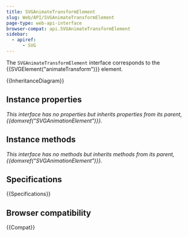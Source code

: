 ```yaml
---
title: SVGAnimateTransformElement
slug: Web/API/SVGAnimateTransformElement
page-type: web-api-interface
browser-compat: api.SVGAnimateTransformElement
sidebar:
  - apiref:
      - SVG
---
```


The `SVGAnimateTransformElement` interface corresponds to the {{SVGElement("animateTransform")}} element.

{{InheritanceDiagram}}

## Instance properties

_This interface has no properties but inherits properties from its parent, {{domxref("SVGAnimationElement")}}._

## Instance methods

_This interface has no methods but inherits methods from its parent, {{domxref("SVGAnimationElement")}}._

## Specifications

{{Specifications}}

## Browser compatibility

{{Compat}}
